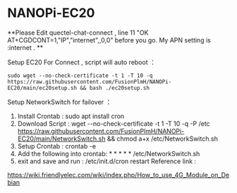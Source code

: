 # NANOPi-EC20

**Please Edit quectel-chat-connect , line 11 "OK AT+CGDCONT=1,"IP","internet",,0,0"  before you go. My APN setting is :internet . **

Setup EC20 For Connect , script will auto reboot ：</br>
```
sudo wget --no-check-certificate -t 1 -T 10 -q https://raw.githubusercontent.com/FusionPlmH/NANOPi-EC20/main/ec20setup.sh && bash ./ec20setup.sh
```

Setup NetworkSwitch for failover ：</br>
1. Install Crontab : sudo apt install cron
2. Download Script : wget --no-check-certificate -t 1 -T 10 -q -P /etc https://raw.githubusercontent.com/FusionPlmH/NANOPi-EC20/main/NetworkSwitch.sh && chmod a+x /etc/NetworkSwitch.sh
3. Setup Crontab : crontab -e
4. Add the following into crontab: * * * * * /etc/NetworkSwitch.sh
5. exit and save and run : /etc/init.d/cron restart
Reference link :

https://wiki.friendlyelec.com/wiki/index.php/How_to_use_4G_Module_on_Debian
